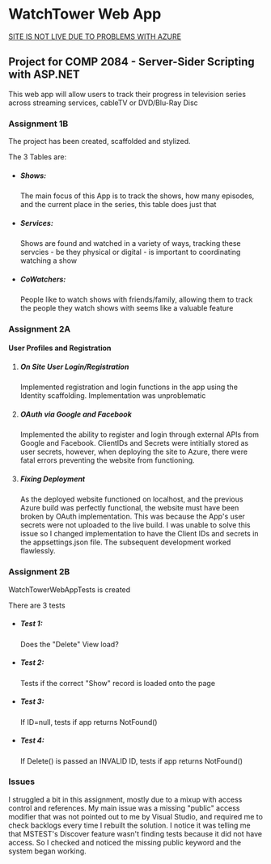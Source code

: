 <h1>WatchTower Web App</h1>
<a href="https://watchtowerapp.azurewebsites.net/">SITE IS NOT LIVE DUE TO PROBLEMS WITH AZURE</a>
<h2>Project for COMP 2084 - Server-Sider Scripting with ASP.NET</h2>
<p>This web app will allow users to track their progress in television series across streaming services, cableTV or DVD/Blu-Ray Disc</p>

<h3>Assignment 1B</h3>
<p>The project has been created, scaffolded and stylized.</p>
<p>The 3 Tables are:</p>
<ul>
  <li><h5>Shows:</h5>The main focus of this App is to track the shows, how many episodes, and the current place in the series, this table does just that</li>  
  <li><h5>Services:</h5>Shows are found and watched in a variety of ways, tracking these servcies - be they physical or digital - is important to coordinating watching a show</li>  
  <li><h5>CoWatchers:</h5>People like to watch shows with friends/family, allowing them to track the people they watch shows with seems like a valuable feature</li>  
</ul>

<h3>Assignment 2A</h3>
<h4>User Profiles and Registration</h4>
<ol>
	<li>
		<h5>On Site User Login/Registration</h5>
		<p>Implemented registration and login functions in the app using the Identity scaffolding. Implementation was unproblematic</p>
	</li>
	<li>
		<h5>OAuth via Google and Facebook</h5>
		<p>Implemented the ability to register and login through external APIs from Google and Facebook. ClientIDs and Secrets were intitially stored as user secrets, however, when deploying the site to Azure, there were fatal errors preventing the website from functioning.</p>
	</li>
	<li>
		<h5>Fixing Deployment</h5>
		<p>As the deployed website functioned on localhost, and the previous Azure build was perfectly functional, the website must have been broken by OAuth implementation. This was because the App's user secrets were not uploaded to the live build. I was unable to solve this issue so I changed implementation to have the Client IDs and secrets in the appsettings.json file. The subsequent development worked flawlessly.</p>
	</li>
</ol>

<h3>Assignment 2B</h3>
<p>WatchTowerWebAppTests is created</p>
<p>There are 3 tests</p>
<ul>
  <li><h5>Test 1:</h5> Does the "Delete" View load?</li>  
  <li><h5>Test 2:</h5> Tests if the correct "Show" record is loaded onto the page</li>  
  <li><h5>Test 3:</h5> If ID=null, tests if app returns NotFound()</li>
  <li><h5>Test 4:</h5> If Delete() is passed an INVALID ID, tests if app returns NotFound()</li> 
</ul>

<h3>Issues</h3>
<p>I struggled a bit in this assignment, mostly due to a mixup with access control and references. My main issue was a missing "public" access modifier that was not pointed out to me by Visual Studio, and required me to check backlogs every time I rebuilt the solution. I notice it was telling me that MSTEST's Discover feature wasn't finding tests because it did not have access. So I checked and noticed the missing public keyword and the system began working. </p>